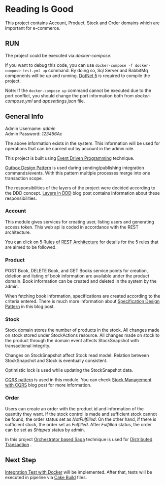 # Reading Is Good

This project contains Account, Product, Stock and Order domains which are important for e-commerce.

## __RUN__

The project could be executed via _docker-compose_.

If you want to debug this code, you can use ```docker-compose -f docker-compose-test.yml up``` command. By doing so, Sql
Server and RabbitMq components will be up and running.
[DotNet 5](https://dotnet.microsoft.com/download/dotnet/5.0) is required to compile the project.

Note: If the `docker-compose up` command cannot be executed due to the port conflict, you should change the port
information both from _docker-compose.yml_ and _appsettings.json_ file.

## __General Info__

Admin Username: _admin_ </br>
Admin Password: _123456Ac_

The above information exists in the system. This information will be used for operations that can be carried out by
account in the admin role.

This project is built
using [Event Driven Programming](https://ademcatamak.medium.com/olaya-dayal%C4%B1-programlama-event-driven-programming-d6b7e2c0d948)
technique.

[Outbox Design Pattern](https://ademcatamak.medium.com/outbox-design-pattern-57e1519ed5e4) is used during
sending/publishing integration commands/events. With this pattern multiple processes merge into one transaction scope.

The responsibilities of the layers of the project were decided according to the DDD
concept. [Layers in DDD](https://ademcatamak.medium.com/layers-in-ddd-projects-bd492aa2b8aa)
blog post contains information about these responsibilities.

### __Account__

This module gives services for creating user, listing users and generating access token. This web api is coded in
accordance with the REST architecture.

You can click
on [5 Rules of REST Architecture](https://ademcatamak.medium.com/5-rules-of-rest-architecture-434abaf5db44) for details
for the 5 rules that are aimed to be followed.

### __Product__

POST Book, DELETE Book, and GET Books service points for creation, deletion and listing of book information are
available under the product domain. Book information can be created and deleted in the system by the admin.

When fetching book information, specifications are created according to the criteria entered. There is much more
information
about [Specification Design Pattern](https://ademcatamak.medium.com/specification-design-pattern-c814649be0ef) in this
blog post.

### __Stock__

Stock domain stores the number of products in the stock. All changes made on stock stored under StockActions resource.
All changes made on stock to the product through the domain event affects StockSnapshot with transactional integrity.

Changes on StockSnapshot affect Stock read model. Relation between StockSnapshot and Stock is eventually consistent.

Optimistic lock is used while updating the StockSnapshot data.

[CQRS pattern](https://ademcatamak.medium.com/cqrs-command-query-responsibility-segregation-476d2d81225a) is used in
this module. You can
check [Stock Management with CQRS](https://ademcatamak.medium.com/stok-y%C3%B6netimi-cqrs-%C3%B6rne%C4%9Fi-c8243b82c7b2)
blog post for more information.

### __Order__

Users can create an order with the product id and information of the quantity they want. If the stock control is made
and sufficient stock cannot be found, the order status set as _NotFulfilled_. On the other hand, if there is sufficient
stock, the order set as _Fulfilled_. After _Fulfilled_ status, the order can be set as _Shipped_ status by admin.

In this
project [Orchestrator based Saga](https://ademcatamak.medium.com/koordinat%C3%B6r-tabanl%C4%B1-saga-tasar%C4%B1m%C4%B1-sipari%C5%9F-y%C3%B6netimi-4db5fc546f68)
technique is used
for [Distributed Transaction](https://ademcatamak.medium.com/da%C4%9F%C4%B1t%C4%B1k-i%CC%87%C5%9Flemler-distributed-transaction-6c36f5e04266)
.

## Next Step

[Integration Test with Docker](https://ademcatamak.medium.com/integration-test-with-net-core-and-docker-21b241f7372)
will be implemented. After that, tests will be executed in pipeline
via [Cake Build](https://ademcatamak.medium.com/cake-build-nedir-684eb1885b06) files.